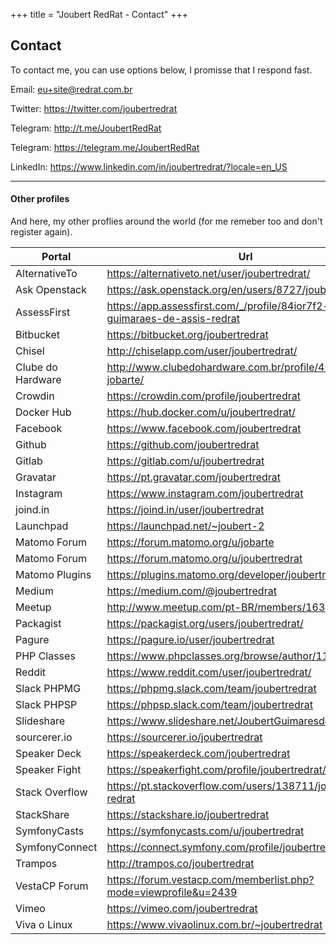 +++
title = "Joubert RedRat - Contact"
+++

## Contact

To contact me, you can use options below, I promisse that I respond fast.

Email: eu+site@redrat.com.br

Twitter: https://twitter.com/joubertredrat

Telegram: http://t.me/JoubertRedRat

Telegram: https://telegram.me/JoubertRedRat

LinkedIn: https://www.linkedin.com/in/joubertredrat/?locale=en_US

----

#### Other profiles

And here, my other proflies around the world (for me remeber too and don't register again).

Portal | Url
-----|-------
AlternativeTo | https://alternativeto.net/user/joubertredrat/
Ask Openstack | https://ask.openstack.org/en/users/8727/joubert-redrat/
AssessFirst | https://app.assessfirst.com/_/profile/84ior7f2-joubert-guimaraes-de-assis-redrat
Bitbucket | https://bitbucket.org/joubertredrat
Chisel | http://chiselapp.com/user/joubertredrat/
Clube do Hardware | http://www.clubedohardware.com.br/profile/452458-jobarte/
Crowdin | https://crowdin.com/profile/joubertredrat
Docker Hub | https://hub.docker.com/u/joubertredrat/
Facebook | https://www.facebook.com/joubertredrat
Github | https://github.com/joubertredrat
Gitlab | https://gitlab.com/u/joubertredrat
Gravatar | https://pt.gravatar.com/joubertredrat
Instagram | https://www.instagram.com/joubertredrat
joind.in | https://joind.in/user/joubertredrat
Launchpad | https://launchpad.net/~joubert-2
Matomo Forum | https://forum.matomo.org/u/jobarte
Matomo Forum | https://forum.matomo.org/u/joubertredrat
Matomo Plugins | https://plugins.matomo.org/developer/joubertredrat
Medium | https://medium.com/@joubertredrat
Meetup | http://www.meetup.com/pt-BR/members/163322152
Packagist | https://packagist.org/users/joubertredrat/
Pagure | https://pagure.io/user/joubertredrat
PHP Classes | https://www.phpclasses.org/browse/author/1108402.html
Reddit | https://www.reddit.com/user/joubertredrat/
Slack PHPMG | https://phpmg.slack.com/team/joubertredrat
Slack PHPSP | https://phpsp.slack.com/team/joubertredrat
Slideshare | https://www.slideshare.net/JoubertGuimaresdeAss/
sourcerer.io | https://sourcerer.io/joubertredrat
Speaker Deck | https://speakerdeck.com/joubertredrat
Speaker Fight | https://speakerfight.com/profile/joubertredrat/
Stack Overflow | https://pt.stackoverflow.com/users/138711/joubert-redrat
StackShare | https://stackshare.io/joubertredrat
SymfonyCasts | https://symfonycasts.com/u/joubertredrat
SymfonyConnect | https://connect.symfony.com/profile/joubertredrat
Trampos | http://trampos.co/joubertredrat
VestaCP Forum | https://forum.vestacp.com/memberlist.php?mode=viewprofile&u=2439
Vimeo | https://vimeo.com/joubertredrat
Viva o Linux | https://www.vivaolinux.com.br/~joubertredrat

